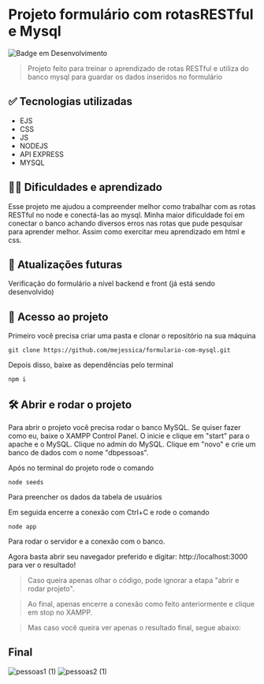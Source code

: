 # Projeto formulário com rotasRESTful e Mysql

![Badge em Desenvolvimento](http://img.shields.io/static/v1?label=STATUS&message=EM%20DESENVOLVIMENTO&color=GREEN&style=for-the-badge)

>Projeto feito para treinar o aprendizado de rotas RESTful e utiliza do banco mysql para guardar os dados inseridos no formulário

## ✅ Tecnologias utilizadas 
- EJS
- CSS
- JS
- NODEJS
- API EXPRESS
- MYSQL

## 👩‍💻 Dificuldades e aprendizado

Esse projeto me ajudou a compreender melhor como trabalhar com as rotas RESTful no node e conectá-las ao mysql. Minha maior dificuldade foi em conectar o banco achando diversos erros nas rotas que pude pesquisar para aprender melhor. Assim como exercitar meu aprendizado em html e css. 

## 💬 Atualizações futuras

Verificação do formulário a nível backend e front (já está sendo desenvolvido)

## 📁 Acesso ao projeto

Primeiro você precisa criar uma pasta e clonar o repositório na sua máquina
```
git clone https://github.com/mejessica/formulario-com-mysql.git 
```
Depois disso, baixe as dependências pelo terminal

```
npm i 
```

## 🛠️ Abrir e rodar o projeto

Para abrir o projeto você precisa rodar o banco MySQL. Se quiser fazer como eu, baixe o XAMPP Control Panel. O inicie e clique em "start" para o apache e o MySQL. Clique no admin do MySQL. Clique em "novo" e crie um banco de dados com o nome "dbpessoas".

Após no terminal do projeto rode o comando 

```
node seeds
```
Para preencher os dados da tabela de usuários

Em seguida encerre a conexão com Ctrl+C e rode o comando 

```
node app
```
Para rodar o servidor e a conexão com o banco.

Agora basta abrir seu navegador preferido e digitar: http://localhost:3000 para ver o resultado!

>Caso queira apenas olhar o código, pode ignorar a etapa "abrir e rodar projeto".

> Ao final, apenas encerre a conexão como feito anteriormente e clique em stop no XAMPP.

>Mas caso você queira ver apenas o resultado final, segue abaixo:
## Final 

![pessoas1 (1)](https://github.com/mejessica/formulario-com-mysql/assets/82670472/b16cf98b-14bc-4c7c-9159-2d954f26639d)
![pessoas2 (1)](https://github.com/mejessica/formulario-com-mysql/assets/82670472/f7e72df8-1105-4c92-91ba-9b0e3ac46d59)

